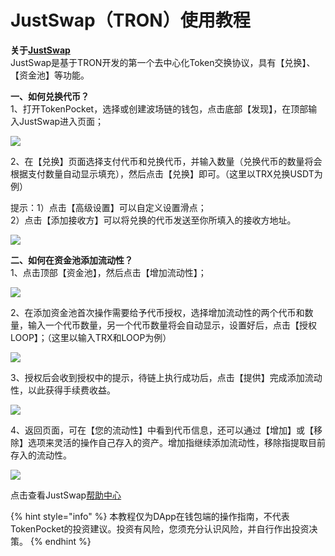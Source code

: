# JustSwap（TRON）使用教程

**关于**[**JustSwap**](https://justswap.io/#/home)\
JustSwap是基于TRON开发的第一个去中心化Token交换协议，具有【兑换】、【资金池】等功能。

**一、如何兑换代币？**\
1、打开TokenPocket，选择或创建波场链的钱包，点击底部【发现】，在顶部输入JustSwap进入页面；

![](<../../.gitbook/assets/1 (37).png>)

2、在【兑换】页面选择支付代币和兑换代币，并输入数量（兑换代币的数量将会根据支付数量自动显示填充），然后点击【兑换】即可。（这里以TRX兑换USDT为例）

提示：1）点击【高级设置】可以自定义设置滑点；\
2）点击【添加接收方】可以将兑换的代币发送至你所填入的接收方地址。

![](<../../.gitbook/assets/2 (4).jpg>)

**二、如何在资金池添加流动性？**\
1、点击顶部【资金池】，然后点击【增加流动性】；

![](<../../.gitbook/assets/3 (4) (2) (1).png>)

2、在添加资金池首次操作需要给予代币授权，选择增加流动性的两个代币和数量，输入一个代币数量，另一个代币数量将会自动显示，设置好后，点击【授权LOOP】；（这里以输入TRX和LOOP为例）

![](<../../.gitbook/assets/4 (1) (1) (1).png>)

3、授权后会收到授权中的提示，待链上执行成功后，点击【提供】完成添加流动性，以此获得手续费收益。

![](<../../.gitbook/assets/5 (2) (1).png>)

4、返回页面，可在【您的流动性】中看到代币信息，还可以通过【增加】或【移除】选项来灵活的操作自己存入的资产。增加指继续添加流动性，移除指提取目前存入的流动性。

![](<../../.gitbook/assets/6 (1) (1).png>)

点击查看JustSwap[帮助中心](https://justswap.zendesk.com/hc/zh-cn)

{% hint style="info" %}
本教程仅为DApp在钱包端的操作指南，不代表TokenPocket的投资建议。投资有风险，您须充分认识风险，并自行作出投资决策。
{% endhint %}
